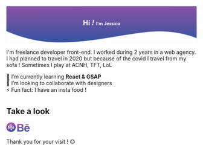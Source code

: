 <img src='https://github.com/JessicaThi/JessicaThi/blob/master/images/hi.svg' alt='hey'>

I'm freelance developer front-end. I worked during 2 years in a web agency.    
I had planned to travel in 2020 but because of the covid I travel from my sofa ! Sometimes I play at ACNH, TFT, LoL


🌱 I’m currently learning **React & GSAP**     
👯 I’m looking to collaborate with designers    
⚡ Fun fact: I have an insta food !    

## Take a look 

[<img src='https://github.com/JessicaThi/JessicaThi/blob/master/images/codepen.svg' alt='codepen' height='25'>](https://codepen.io/jessicathi-the-encoder)  [<img src='https://github.com/JessicaThi/JessicaThi/blob/master/images/be.svg' alt='behance' height='22'>](https://www.behance.net/thielemans1ef3)    
 
 Thank you for your visit ! 😊

<!--
**JessicaThi/JessicaThi** is a ✨ _special_ ✨ repository because its `README.md` (this file) appears on your GitHub profile.

Here are some ideas to get you started:

- 🔭 I’m currently working on ...
- 🌱 I’m currently learning ...
- 👯 I’m looking to collaborate on ...
- 🤔 I’m looking for help with ...
- 💬 Ask me about ...
- 📫 How to reach me: ...
- 😄 Pronouns: ...
- ⚡ Fun fact: ...
-->
